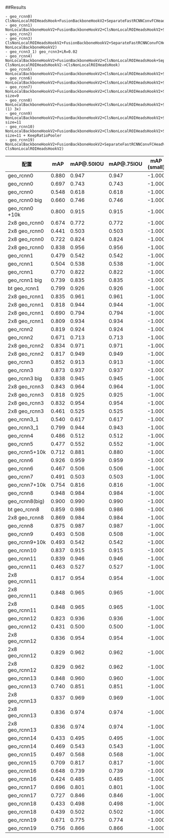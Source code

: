 ##Results

```
- geo_rcnn0) ClsNonLocalROIHeadsHook+FusionBackboneHookV2+SeparateFastRCNNConvFCHeadV2
- geo_rcnn1) NonLocalBackboneHookV2+FusionBackboneHookV2+ClsNonLocalROIHeadsHookV2+SeparateFastRCNNConvFCHeadV2
- geo_rcnn2)
- geo_rcnn3) ClsNonLocalROIHeadsHookV2+FusionBackboneHookV2+SeparateFastRCNNConvFCHeadV2(1)-NonLocalBackboneHookV2)
- geo_rcnn3_1) geo_rcnn3+LR=0.02
- geo_rcnn4) NonLocalBackboneHookV2+FusionBackboneHookV2+ClsNonLocalROIHeadsHook+SeparateFastRCNNConvFCHeadV2(1) ClsNonLocalROIHeadsHookV2->ClsNonLocalROIHeadsHook)
- geo_rcnn5) NonLocalBackboneHookV2+FusionBackboneHookV2+ClsNonLocalROIHeadsHookV2+SeparateFastRCNNConvFCHeadV2+KeepRatioPooler
- geo_rcnn6) NonLocalBackboneHookV2+FusionBackboneHookV2+ClsNonLocalROIHeadsHookV2+SeparateFastRCNNConvFCHeadV2+F1
- geo_rcnn7) NonLocalBackboneHookV2+FusionBackboneHookV2+ClsNonLocalROIHeadsHookV2+SeparateFastRCNNConvFCHeadV2+F1+Pool size=9
- geo_rcnn8) NonLocalBackboneHookV2+FusionBackboneHookV2+ClsNonLocalROIHeadsHookV2+SeparateFastRCNNConvFCHeadV2+3x (1) 3x)
- geo_rcnn9) NonLocalBackboneHookV2+FusionBackboneHookV2+ClsNonLocalROIHeadsHookV2+SeparateFastRCNNConvFCHeadV2+F1+Pool size=11
- geo_rcnn10) NonLocalBackboneHookV2+FusionBackboneHookV2+ClsNonLocalROIHeadsHookV2+SeparateFastRCNNConvFCHeadV2+F1+Pool size=11 + KeepRatioPooler
- geo_rcnn19) NonLocalBackboneHookV2+FusionBackboneHookV2+SeparateFastRCNNConvFCHeadV2(1)-ClsNonLocalROIHeadsHookV2)
```

|配置|mAP|mAP@.50IOU|mAP@.75IOU|mAP (small)|mAP (medium)|mAP (large)|AR@1|AR@10|AR@100|AR@100 (small)|AR@100 (medium)|AR@100 (large)|
|---|---|---|---|---|---|---|---|---|---|---|---|---|
|geo_rcnn0|0.880|0.947|0.947|-1.000|0.793|0.883|0.809|0.907|0.907|-1.000|0.821|0.911|
|geo_rcnn0|0.697|0.743|0.743|-1.000|0.618|0.701|0.690|0.772|0.772|-1.000|0.687|0.775|
|geo_rcnn0|0.548|0.618|0.618|-1.000|0.540|0.571|0.476|0.669|0.669|-1.000|0.660|0.686|
|geo_rcnn0 big|0.660|0.746|0.746|-1.000|0.624|0.723|0.533|0.744|0.744|-1.000|0.716|0.790|
|geo_rcnn0 +10k|0.800|0.915|0.915|-1.000|0.769|0.850|0.599|0.840|0.840|-1.000|0.815|0.882|
|2x8 geo_rcnn0|0.674|0.772|0.772|-1.000|0.650|0.719|0.538|0.753|0.753|-1.000|0.732|0.789|
|2x8 geo_rcnn0|0.441|0.503|0.503|-1.000|0.446|0.447|0.425|0.603|0.603|-1.000|0.602|0.606|
|2x8 geo_rcnn0|0.722|0.824|0.824|-1.000|0.687|0.778|0.558|0.779|0.779|-1.000|0.752|0.823|
|2x8 geo_rcnn0|0.838|0.956|0.956|-1.000|0.818|0.879|0.618|0.874|0.874|-1.000|0.855|0.909|
|geo_rcnn1|0.479|0.542|0.542|-1.000|0.489|0.474|0.442|0.626|0.626|-1.000|0.630|0.621|
|geo_rcnn1|0.504|0.538|0.538|-1.000|0.474|0.505|0.577|0.647|0.647|-1.000|0.583|0.650|
|geo_rcnn1|0.770|0.822|0.822|-1.000|0.581|0.777|0.733|0.822|0.822|-1.000|0.667|0.827|
|geo_rcnn1 big|0.739|0.835|0.835|-1.000|0.685|0.819|0.568|0.796|0.796|-1.000|0.758|0.857|
|bt geo_rcnn1|0.799|0.926|0.926|-1.000|0.768|0.851|0.596|0.838|0.838|-1.000|0.813|0.881|
|2x8 geo_rcnn1|0.835|0.961|0.961|-1.000|0.812|0.874|0.613|0.870|0.870|-1.000|0.851|0.904|
|2x8 geo_rcnn1|0.818|0.944|0.944|-1.000|0.793|0.863|0.606|0.854|0.854|-1.000|0.833|0.890|
|2x8 geo_rcnn1|0.690|0.794|0.794|-1.000|0.662|0.739|0.547|0.761|0.761|-1.000|0.737|0.800|
|2x8 geo_rcnn1|0.809|0.934|0.934|-1.000|0.781|0.857|0.601|0.847|0.847|-1.000|0.823|0.888|
|geo_rcnn2|0.819|0.924|0.924|-1.000|0.786|0.871|0.610|0.857|0.857|-1.000|0.831|0.901|
|geo_rcnn2|0.671|0.713|0.713|-1.000|0.613|0.677|0.681|0.760|0.760|-1.000|0.704|0.764|
|2x8 geo_rcnn2|0.834|0.971|0.971|-1.000|0.813|0.873|0.612|0.868|0.868|-1.000|0.850|0.900|
|2x8 geo_rcnn2|0.817|0.949|0.949|-1.000|0.791|0.859|0.604|0.853|0.853|-1.000|0.833|0.888|
|geo_rcnn3|0.852|0.913|0.913|-1.000|0.653|0.859|0.789|0.885|0.885|-1.000|0.722|0.891|
|geo_rcnn3|0.873|0.937|0.937|-1.000|0.768|0.879|0.807|0.903|0.903|-1.000|0.812|0.907|
|geo_rcnn3 big|0.838|0.945|0.945|-1.000|0.813|0.882|0.619|0.875|0.875|-1.000|0.852|0.912|
|2x8 geo_rcnn3|0.843|0.964|0.964|-1.000|0.820|0.881|0.618|0.876|0.876|-1.000|0.856|0.910|
|2x8 geo_rcnn3|0.818|0.925|0.925|-1.000|0.794|0.860|0.608|0.856|0.856|-1.000|0.836|0.889|
|2x8 geo_rcnn3|0.832|0.954|0.954|-1.000|0.805|0.876|0.613|0.866|0.866|-1.000|0.845|0.904|
|2x8 geo_rcnn3|0.461|0.525|0.525|-1.000|0.462|0.471|0.437|0.615|0.615|-1.000|0.612|0.622|
|geo_rcnn3_1|0.540|0.617|0.617|-1.000|0.525|0.574|0.469|0.664|0.664|-1.000|0.653|0.683|
|geo_rcnn3_1|0.799|0.944|0.943|-1.000|0.769|0.852|0.596|0.837|0.837|-1.000|0.812|0.880|
|geo_rcnn4|0.486|0.512|0.512|-1.000|0.538|0.488|0.572|0.641|0.641|-1.000|0.643|0.642|
|geo_rcnn5|0.477|0.552|0.552|-1.000|0.527|0.476|0.550|0.620|0.620|-1.000|0.606|0.621|
|geo_rcnn5+10k|0.712|0.881|0.880|-1.000|0.672|0.771|0.545|0.762|0.762|-1.000|0.731|0.814|
|geo_rcnn6|0.926|0.959|0.959|-1.000|0.836|0.930|0.841|0.944|0.944|-1.000|0.865|0.946|
|geo_rcnn6|0.467|0.506|0.506|-1.000|0.480|0.461|0.439|0.628|0.628|-1.000|0.635|0.619|
|geo_rcnn7|0.491|0.503|0.503|-1.000|0.559|0.490|0.576|0.650|0.650|-1.000|0.661|0.649|
|geo_rcnn7+10k|0.754|0.816|0.816|-1.000|0.726|0.796|0.582|0.814|0.814|-1.000|0.794|0.844|
|geo_rcnn8|0.948|0.984|0.984|-1.000|0.886|0.952|0.858|0.966|0.966|-1.000|0.904|0.968|
|geo_rcnn8(big)|0.900|0.990|0.990|-1.000|0.889|0.920|0.650|0.926|0.926|-1.000|0.916|0.946|
|bt geo_rcnn8|0.859|0.986|0.986|-1.000|0.840|0.890|0.622|0.887|0.887|-1.000|0.872|0.915|
|2x8 geo_rcnn8|0.869|0.984|0.984|-1.000|0.851|0.905|0.633|0.902|0.902|-1.000|0.886|0.932|
|geo_rcnn8|0.875|0.987|0.987|-1.000|0.859|0.902|0.632|0.903|0.903|-1.000|0.889|0.927|
|geo_rcnn9|0.493|0.508|0.508|-1.000|0.558|0.492|0.577|0.649|0.649|-1.000|0.655|0.649|
|geo_rcnn9+10k|0.493|0.542|0.542|-1.000|0.498|0.492|0.452|0.642|0.642|-1.000|0.643|0.643|
|geo_rcnn10|0.837|0.915|0.915|-1.000|0.714|0.840|0.780|0.873|0.873|-1.000|0.765|0.876|
|geo_rcnn11|0.839|0.946|0.946|-1.000|0.815|0.878|0.619|0.875|0.875|-1.000|0.855|0.909|
|geo_rcnn11|0.463|0.527|0.527|-1.000|0.470|0.471|0.435|0.619|0.619|-1.000|0.618|0.624|
|2x8 geo_rcnn11|0.817|0.954|0.954|-1.000|0.794|0.859|0.602|0.852|0.852|-1.000|0.832|0.886|
|2x8 geo_rcnn11|0.848|0.965|0.965|-1.000|0.827|0.886|0.622|0.881|0.881|-1.000|0.862|0.915|
|2x8 geo_rcnn11|0.848|0.965|0.965|-1.000|0.827|0.886|0.622|0.881|0.881|-1.000|0.862|0.915|
|geo_rcnn12|0.823|0.936|0.936|-1.000|0.795|0.869|0.612|0.860|0.860|-1.000|0.837|0.900|
|geo_rcnn12|0.431|0.500|0.500|-1.000|0.435|0.436|0.417|0.592|0.592|-1.000|0.593|0.591|
|2x8 geo_rcnn12|0.836|0.954|0.954|-1.000|0.813|0.875|0.616|0.870|0.870|-1.000|0.850|0.904|
|2x8 geo_rcnn12|0.829|0.962|0.962|-1.000|0.807|0.868|0.609|0.863|0.863|-1.000|0.844|0.896|
|2x8 geo_rcnn12|0.829|0.962|0.962|-1.000|0.807|0.868|0.609|0.863|0.863|-1.000|0.844|0.896|
|geo_rcnn13|0.848|0.960|0.960|-1.000|0.823|0.890|0.623|0.882|0.882|-1.000|0.861|0.919|
|geo_rcnn13|0.740|0.851|0.851|-1.000|0.690|0.814|0.567|0.791|0.791|-1.000|0.753|0.853|
|2x8 geo_rcnn13|0.837|0.969|0.969|-1.000|0.817|0.879|0.614|0.872|0.872|-1.000|0.853|0.907|
|2x8 geo_rcnn13|0.836|0.974|0.974|-1.000|0.809|0.881|0.615|0.871|0.871|-1.000|0.850|0.909|
|2x8 geo_rcnn13|0.836|0.974|0.974|-1.000|0.809|0.881|0.615|0.871|0.871|-1.000|0.850|0.909|
|geo_rcnn14|0.433|0.495|0.495|-1.000|0.442|0.429|0.415|0.590|0.590|-1.000|0.594|0.585|
|geo_rcnn14|0.469|0.543|0.543|-1.000|0.467|0.485|0.437|0.615|0.615|-1.000|0.612|0.622|
|geo_rcnn15|0.497|0.568|0.568|-1.000|0.495|0.511|0.441|0.630|0.630|-1.000|0.628|0.638|
|geo_rcnn15|0.709|0.817|0.817|-1.000|0.670|0.770|0.552|0.770|0.770|-1.000|0.742|0.816|
|geo_rcnn16|0.648|0.739|0.739|-1.000|0.610|0.706|0.526|0.731|0.731|-1.000|0.705|0.773|
|geo_rcnn16|0.424|0.485|0.485|-1.000|0.433|0.422|0.414|0.587|0.587|-1.000|0.591|0.582|
|geo_rcnn17|0.696|0.801|0.801|-1.000|0.657|0.759|0.547|0.761|0.761|-1.000|0.733|0.808|
|geo_rcnn17|0.727|0.846|0.846|-1.000|0.705|0.768|0.559|0.781|0.781|-1.000|0.761|0.814|
|geo_rcnn18|0.433|0.498|0.498|-1.000|0.439|0.439|0.419|0.595|0.595|-1.000|0.595|0.598|
|geo_rcnn18|0.439|0.502|0.502|-1.000|0.442|0.450|0.414|0.597|0.597|-1.000|0.597|0.602|
|geo_rcnn19|0.671|0.775|0.774|-1.000|0.629|0.732|0.536|0.745|0.745|-1.000|0.716|0.792|
|geo_rcnn19|0.756|0.866|0.866|-1.000|0.716|0.818|0.578|0.806|0.806|-1.000|0.776|0.857|

